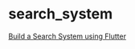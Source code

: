 # search_system

[Build a Search System using Flutter](https://www.youtube.com/watch?v=jFHSkfjN96I)
